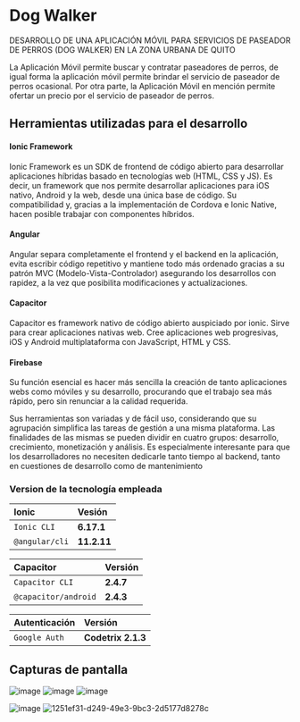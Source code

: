 
# Dog Walker

DESARROLLO DE UNA APLICACIÓN MÓVIL PARA SERVICIOS DE PASEADOR DE PERROS (DOG WALKER) EN LA ZONA URBANA DE QUITO

La Aplicación Móvil permite buscar y contratar paseadores de perros, de igual forma la aplicación móvil permite brindar el servicio de paseador de perros ocasional. Por otra parte, la Aplicación Móvil en mención permite ofertar un precio por el servicio de paseador de perros.   


## Herramientas utilizadas para el desarrollo

#### Ionic Framework 

Ionic Framework es un SDK de frontend de código abierto para desarrollar aplicaciones híbridas basado en tecnologías web (HTML, CSS y JS). Es decir, un framework que nos permite desarrollar aplicaciones para iOS nativo, Android y la web, desde una única base de código. Su compatibilidad y, gracias a la implementación de Cordova e Ionic Native, hacen posible trabajar con componentes híbridos.

#### Angular

Angular separa completamente el frontend y el backend en la aplicación, evita escribir código repetitivo y mantiene todo más ordenado gracias a su patrón MVC (Modelo-Vista-Controlador) asegurando los desarrollos con rapidez, a la vez que posibilita modificaciones y actualizaciones.

#### Capacitor

Capacitor es framework nativo de código abierto auspiciado por ionic. Sirve para crear aplicaciones nativas web. Cree aplicaciones web progresivas, iOS y Android multiplataforma con JavaScript, HTML y CSS.

#### Firebase

Su función esencial es hacer más sencilla la creación de tanto aplicaciones webs como móviles y su desarrollo, procurando que el trabajo sea más rápido, pero sin renunciar a la calidad requerida.

Sus herramientas son variadas y de fácil uso, considerando que su agrupación simplifica las tareas de gestión a una misma plataforma. Las finalidades de las mismas se pueden dividir en cuatro grupos: desarrollo, crecimiento, monetización y análisis. Es especialmente interesante para que los desarrolladores no necesiten dedicarle tanto tiempo al backend, tanto en cuestiones de desarrollo como de mantenimiento



### Version de la tecnología empleada


| Ionic |  Vesión                      |
| :--------| :-------------------------------- |
| `Ionic CLI`       |**6.17.1** |
| `@angular/cli`       |**11.2.11** |

| Capacitor |  Versión                    |
| :-------- |:-------------------------------- |
| `Capacitor CLI`       |**2.4.7** |
| `@capacitor/android`       |**2.4.3** |

| Autenticación |  Versión                    |
| :-------- |:-------------------------------- |
| `Google Auth`       |**Codetrix 2.1.3** |



## Capturas de pantalla



![image](https://user-images.githubusercontent.com/32933851/133986585-66af5c17-fd27-4a7f-b2d9-0ebb11c35d85.png)     ![image](https://user-images.githubusercontent.com/32933851/133986871-77eb8350-b483-4a33-811a-b09c77eb67d9.png)     ![image](https://user-images.githubusercontent.com/32933851/133986905-f7228cfb-a3fc-44d7-9721-7dcc89382511.png)

![image](https://user-images.githubusercontent.com/32933851/133986468-15186d8e-5fa5-490f-94eb-c4952028a254.png)
![1251ef31-d249-49e3-9bc3-2d5177d8278c](https://user-images.githubusercontent.com/32933851/133986971-3dd18c2f-1972-489c-9266-0bb84d393bbc.jpg)


